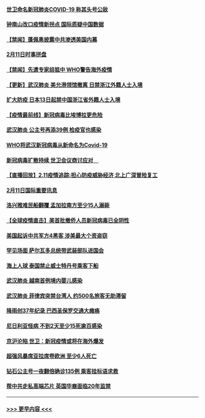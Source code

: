 #### [世卫命名新冠肺炎COVID-19 称其头号公敌](../pages/prog202/a102775196.md?t=02121402) 
#### [钟南山改口疫情新拐点 国际质疑中国数据](../pages/prog202/a102775178.md?t=02121402) 
#### [【禁闻】蓬佩奥披露中共渗透美国内幕](../pages/prog202/a102775129.md?t=02121402) 
#### [2月11日时事拼盘](../pages/prog202/a102775140.md?t=02121402) 
#### [【禁闻】先遣专家组抵中 WHO警告海外疫情](../pages/prog202/a102775112.md?t=02121402) 
#### [【更新】武汉肺炎 美允港领馆撤离 日禁浙江外籍人士入境](../pages/prog202/a102770740.md?t=02121402) 
#### [扩大防疫 日本13日起禁中国浙江省外籍人士入境](../pages/prog202/a102775051.md?t=02121402) 
#### [【疫情最前线】新冠病毒比埃博拉更危险](../pages/prog202/a102775043.md?t=02121402) 
#### [武汉肺炎 公主号再添39例 检疫官也感染](../pages/prog202/a102775031.md?t=02121402) 
#### [WHO将武汉新冠病毒从新命名为Covid-19](../pages/prog202/a102774891.md?t=02121402) 
#### [新冠病毒扩散持续 世卫会议商讨应对　](../pages/prog202/a102774850.md?t=02121402) 
#### [【直播回放】2.11疫情追踪:担心防疫威胁经济 北上广深冒险复工](../pages/prog202/a102774741.md?t=02121402) 
#### [2月11日国际重要讯息](../pages/prog202/a102774621.md?t=02121402) 
#### [洛兴雅难民船翻覆 孟加拉南方至少15人溺毙](../pages/prog202/a102774586.md?t=02121402) 
#### [【全球疫情直击】美首批撤侨人员新冠病毒已全阴性](../pages/prog202/a102774523.md?t=02121402) 
#### [美国起诉中共军方4黑客 涉美最大个资盗窃](../pages/prog202/a102774508.md?t=02121402) 
#### [罕见场面  萨尔瓦多总统带武装部队进国会](../pages/prog202/a102774494.md?t=02121402) 
#### [海上人球 泰国禁止威士特丹号乘客下船](../pages/prog202/a102774384.md?t=02121402) 
#### [武汉肺炎 越南首例境内婴儿感染](../pages/prog202/a102774365.md?t=02121402) 
#### [武汉肺炎 菲律宾突禁台湾人 约500名旅客无助滞留](../pages/prog202/a102774288.md?t=02121402) 
#### [降雨创37年纪录 巴西圣保罗交通大瘫痪](../pages/prog202/a102774273.md?t=02121402) 
#### [尼日利亚怪病 不到2天至少15死逾百感染](../pages/prog202/a102774260.md?t=02121402) 
#### [京沪沦陷 世卫：新冠疫情或将在海外爆发](../pages/prog202/a102774135.md?t=02121402) 
#### [超强风暴席亚拉席卷欧洲 至少6人死亡](../pages/prog202/a102774122.md?t=02121402) 
#### [钻石公主号一夜翻倍确诊135例 乘客挂标语求救](../pages/prog202/a102774041.md?t=02121402) 
#### [帮中共走私高端芯片 英国华裔面临20年监禁](../pages/prog202/a102774002.md?t=02121402) 

----
#### [ >>> 更早内容 <<< ](../indexes/prog202-earlier.md)
